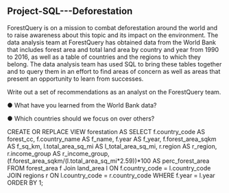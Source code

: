 ## Project-SQL---Deforestation

ForestQuery is on a mission to combat deforestation around the world and to raise awareness about this topic and its impact on the environment. The data analysis team at ForestQuery has obtained data from the World Bank that includes forest area and total land area by country and year from 1990 to 2016, as well as a table of countries and the regions to which they belong.
The data analysis team has used SQL to bring these tables together and to query them in an effort to find areas of concern as well as areas that present an opportunity to learn from successes.

Write out a set of recommendations as an analyst on the ForestQuery team.

● What have you learned from the World Bank data?

● Which countries should we focus on over others?

CREATE OR REPLACE VIEW forestation
AS
SELECT f.country_code AS forest_cc,
        f.country_name AS f_name,
        f.year AS f_year,
         f.forest_area_sqkm AS f_sq_km,
         l.total_area_sq_mi AS l_total_area_sq_mi,
         r.region AS r_region, r.income_group AS r_income_group,
          (f.forest_area_sqkm/(l.total_area_sq_mi*2.59))*100 AS perc_forest_area
  FROM forest_area f
  Join land_area l
  ON f.country_code = l.country_code
  JOIN regions r
  ON l.country_code = r.country_code
  WHERE f.year = l.year ORDER BY 1;
